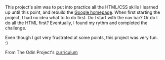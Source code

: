 This project's aim was to put into practice all the HTML/CSS skills I learned up until this point, and rebuild the [Google homepage](google.com). When first starting the project, I had no idea what to to do first. Do I start with the nav bar? Or do I do all the HTML first? Eventually, I found my rythm and completed the challenge.

Even though I got very frustrated at some points, this project was very fun. :)

From The Odin Project's [curriculum](http://www.theodinproject.com/courses/web-development-101/lessons/html-css)